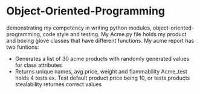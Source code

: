 # Object-Oriented-Programming
demonstrating my competency in writing python modules, object-oriented-programming, code style and testing. 
My Acme.py file holds my product and boxing glove classes that have different functions.
My acme report has two funtions:
- Generates a list of 30 acme products with randomly generated values for class attributes
- Returns unique names, avg price, weight and flammability
Acme_test holds 4 tests ex. Test default product price being 10, or tests products stealability returnes  correct values

